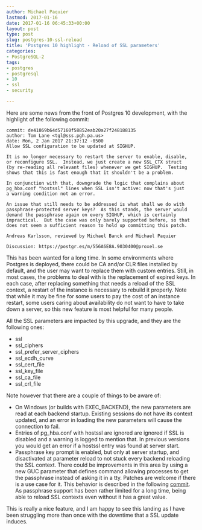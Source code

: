 ```yaml
---
author: Michael Paquier
lastmod: 2017-01-16
date: 2017-01-16 06:45:33+00:00
layout: post
type: post
slug: postgres-10-ssl-reload
title: 'Postgres 10 highlight - Reload of SSL parameters'
categories:
- PostgreSQL-2
tags:
- postgres
- postgresql
- 10
- ssl
- security

---
```


Here are some news from the front of Postgres 10 development, with the
highlight of the following commit:

    commit: de41869b64d57160f58852eab20a27f248188135
    author: Tom Lane <tgl@sss.pgh.pa.us>
    date: Mon, 2 Jan 2017 21:37:12 -0500
    Allow SSL configuration to be updated at SIGHUP.

    It is no longer necessary to restart the server to enable, disable,
    or reconfigure SSL.  Instead, we just create a new SSL_CTX struct
    (by re-reading all relevant files) whenever we get SIGHUP.  Testing
    shows that this is fast enough that it shouldn't be a problem.

    In conjunction with that, downgrade the logic that complains about
    pg_hba.conf "hostssl" lines when SSL isn't active: now that's just
    a warning condition not an error.

    An issue that still needs to be addressed is what shall we do with
    passphrase-protected server keys?  As this stands, the server would
    demand the passphrase again on every SIGHUP, which is certainly
    impractical.  But the case was only barely supported before, so that
    does not seem a sufficient reason to hold up committing this patch.

    Andreas Karlsson, reviewed by Michael Banck and Michael Paquier

    Discussion: https://postgr.es/m/556A6E8A.9030400@proxel.se

This has been wanted for a long time. In some environments where Postgres is
deployed, there could be CA and/or CLR files installed by default, and the user
may want to replace them with custom entries. Still, in most cases, the
problems to deal with is the replacement of expired keys. In each case, after
replacing something that needs a reload of the SSL context, a restart of the
instance is necessary to rebuild it properly. Note that while it may be fine
for some users to pay the cost of an instance restart, some users caring about
availability do not want to have to take down a server, so this new feature
is most helpful for many people.

All the SSL parameters are impacted by this upgrade, and they are the
following ones:

  * ssl
  * ssl\_ciphers
  * ssl\_prefer\_server\_ciphers
  * ssl\_ecdh\_curve
  * ssl\_cert\_file
  * ssl\_key\_file
  * ssl\_ca\_file
  * ssl\_crl\_file

Note however that there are a couple of things to be aware of:

  * On Windows (or builds with EXEC\_BACKEND), the new parameters are read
  at each backend startup. Existing sessions do not have its context updated,
  and an error in loading the new parameters will cause the connection to
  fail.
  * Entries of pg\_hba.conf with hostssl are ignored are ignored if
  SSL is disabled and a warning is logged to mention that. In previous
  versions you would get an error if a hostssl entry was found at server
  start.
  * Passphrase key prompt is enabled, but only at server startup, and
  disactivated at parameter reload to not stuck every backend reloading
  the SSL context. There could be improvements in this area by using a new
  GUC parameter that defines command allowing processes to get the passphrase
  instead of asking it in a tty. Patches are welcome if there is a use case
  for it. This behavior is described in the following
  [commit](https://git.postgresql.org/pg/commitdiff/6667d9a6d77b9a6eac89638ac363b6d03da253c1).
  As passphrase support has been rather limited for a long time, being able
  to reload SSL contexts even without it has a great value.

This is really a nice feature, and I am happy to see this landing as I
have been struggling more than once with the downtime that a SSL update
induces.
